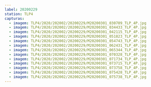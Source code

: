 ```yaml
---
label: 20200229
station: TLP4
capturas:
  - imagem: TLP4/2020/202002/20200229/M20200301_030709_TLP_4P.jpg
  - imagem: TLP4/2020/202002/20200229/M20200301_034433_TLP_4P.jpg
  - imagem: TLP4/2020/202002/20200229/M20200301_042115_TLP_4P.jpg
  - imagem: TLP4/2020/202002/20200229/M20200301_051823_TLP_4P.jpg
  - imagem: TLP4/2020/202002/20200229/M20200301_054743_TLP_4P.jpg
  - imagem: TLP4/2020/202002/20200229/M20200301_062431_TLP_4P.jpg
  - imagem: TLP4/2020/202002/20200229/M20200301_065344_TLP_4P.jpg
  - imagem: TLP4/2020/202002/20200229/M20200301_070328_TLP_4P.jpg
  - imagem: TLP4/2020/202002/20200229/M20200301_071734_TLP_4P.jpg
  - imagem: TLP4/2020/202002/20200229/M20200301_073715_TLP_4P.jpg
  - imagem: TLP4/2020/202002/20200229/M20200301_073758_TLP_4P.jpg
  - imagem: TLP4/2020/202002/20200229/M20200301_075428_TLP_4P.jpg
  - imagem: TLP4/2020/202002/20200229/M20200301_075738_TLP_4P.jpg
---
```

